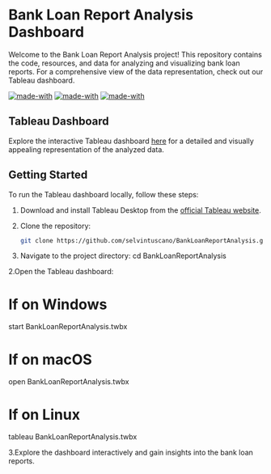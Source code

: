 # Bank Loan Report Analysis Dashboard

Welcome to the Bank Loan Report Analysis project! This repository contains the code, resources, and data for analyzing and visualizing bank loan reports. For a comprehensive view of the data representation, check out our Tableau dashboard.

[![made-with](https://img.shields.io/badge/Tableau-blue.svg)](https://www.tableau.com/) [![made-with](https://img.shields.io/badge/MSSQL%20Server-orange.svg)](https://www.microsoft.com/en-us/sql-server) [![made-with](https://img.shields.io/badge/MS%20Excel-green.svg)](https://www.microsoft.com/en-us/microsoft-365/excel)




## Tableau Dashboard

Explore the interactive Tableau dashboard [here](https://public.tableau.com/app/profile/selvin.tuscano/viz/BankLoanReportAnalysis_17050456803450/SUMMARY) for a detailed and visually appealing representation of the analyzed data.

## Getting Started

To run the Tableau dashboard locally, follow these steps:

1. Download and install Tableau Desktop from the [official Tableau website](https://www.tableau.com/products/desktop/download).

2. Clone the repository:
   ```bash
   git clone https://github.com/selvintuscano/BankLoanReportAnalysis.git

1. Navigate to the project directory:
   cd BankLoanReportAnalysis

2.Open the Tableau dashboard:
  # If on Windows
  start BankLoanReportAnalysis.twbx

  # If on macOS
  open BankLoanReportAnalysis.twbx

  # If on Linux
  tableau BankLoanReportAnalysis.twbx

3.Explore the dashboard interactively and gain insights into the bank loan reports.





